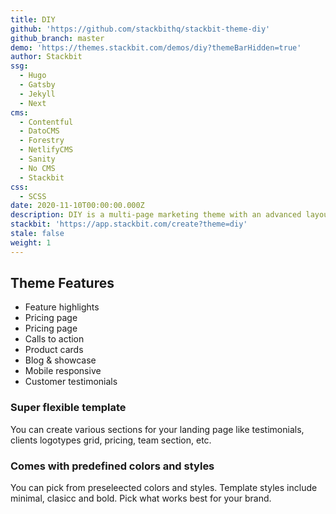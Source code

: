 ```yaml
---
title: DIY
github: 'https://github.com/stackbithq/stackbit-theme-diy'
github_branch: master
demo: 'https://themes.stackbit.com/demos/diy?themeBarHidden=true'
author: Stackbit
ssg:
  - Hugo
  - Gatsby
  - Jekyll
  - Next
cms:
  - Contentful
  - DatoCMS
  - Forestry
  - NetlifyCMS
  - Sanity
  - No CMS
  - Stackbit
css:
  - SCSS
date: 2020-11-10T00:00:00.000Z
description: DIY is a multi-page marketing theme with an advanced layout builder.
stackbit: 'https://app.stackbit.com/create?theme=diy'
stale: false
weight: 1
---
```


## Theme Features

- Feature highlights
- Pricing page
- Pricing page
- Calls to action
- Product cards
- Blog & showcase
- Mobile responsive
- Customer testimonials 

### Super flexible template
You can create various sections for your landing page like testimonials, clients logotypes grid, pricing, team section, etc.

### Comes with predefined colors and styles
You can pick from preseleected colors and styles. Template styles include minimal, clasicc and bold. Pick what works best for your brand.
